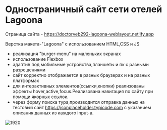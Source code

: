 # Одностраничный сайт cети отелей Lagoona
Страница сайта - https://doctorveb292-lagoona-weblayout.netlify.app

Верстка макета-"Lagoona" с использованием HTML,CSS и JS
- реализация "burger-menu" на маленьких экранах
- использование Flexbox
- адаптив под мобильные устройства,планшеты и пк с разными разрешениями
- сайт корректно отображается в разных браузерах и на разных платформах
- для интерактивных элементов(ссылки,кнопки) реализованы эффекты hover,active,focus.Реализована навигация по сайту при помощи якорных ссылок.
- через форму поиска тура,производится отправка данных на тестовый сайт https://jsonplaceholder.typicode.com с указанием описания данных из каждого input-a.


![1920](https://github.com/doctorveb292/evklid__weblayout/raw/main/1920LagoonaMaket.png)
